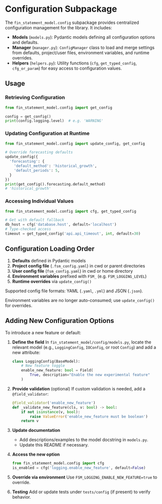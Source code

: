 # Configuration Subpackage

The `fin_statement_model.config` subpackage provides centralized configuration management for the library.
It includes:

- **Models** (`models.py`): Pydantic models defining all configuration options and defaults.
- **Manager** (`manager.py`): `ConfigManager` class to load and merge settings from defaults, project/user files, environment variables, and runtime overrides.
- **Helpers** (`helpers.py`): Utility functions (`cfg`, `get_typed_config`, `cfg_or_param`) for easy access to configuration values.

## Usage

### Retrieving Configuration

```python
from fin_statement_model.config import get_config

config = get_config()
print(config.logging.level)  # e.g. 'WARNING'
```

### Updating Configuration at Runtime

```python
from fin_statement_model.config import update_config, get_config

# Override forecasting defaults
update_config({
  'forecasting': {
    'default_method': 'historical_growth',
    'default_periods': 5,
  }
})
print(get_config().forecasting.default_method)
# 'historical_growth'
```

### Accessing Individual Values

```python
from fin_statement_model.config import cfg, get_typed_config

# Get with default fallback
db_host = cfg('database.host', default='localhost')
# Type-checked access
timeout = get_typed_config('api.api_timeout', int, default=30)
```

## Configuration Loading Order

1. **Defaults** defined in Pydantic models
2. **Project config file** (`.fsm_config.yaml`) in cwd or parent directories
3. **User config file** (`fsm_config.yaml`) in cwd or home directory
4. **Environment variables** prefixed with `FSM_` (e.g. `FSM_LOGGING_LEVEL`)
5. **Runtime overrides** via `update_config()`

Supported config file formats: YAML (`.yaml`, `.yml`) and JSON (`.json`).

Environment variables are no longer auto-consumed; use `update_config()` for overrides.

## Adding New Configuration Options

To introduce a new feature or default:

1. **Define the field**
   In `fin_statement_model/config/models.py`, locate the relevant model (e.g., `LoggingConfig`, `IOConfig`, or root `Config`) and add a new attribute:
   ```python
   class LoggingConfig(BaseModel):
       # New feature toggle
       enable_new_feature: bool = Field(
           True, description="Enable the new experimental feature"
       )
   ```

2. **Provide validation** (optional)
   If custom validation is needed, add a `@field_validator`:
   ```python
   @field_validator('enable_new_feature')
   def _validate_new_feature(cls, v: bool) -> bool:
       if not isinstance(v, bool):
           raise ValueError('enable_new_feature must be boolean')
       return v
   ```

3. **Update documentation**
   - Add descriptions/examples to the model docstring in `models.py`.
   - Update this README if necessary.

4. **Access the new option**
   ```python
   from fin_statement_model.config import cfg
   is_enabled = cfg('logging.enable_new_feature', default=False)
   ```

5. **Override via environment**
   Use `FSM_LOGGING_ENABLE_NEW_FEATURE=true` to override.

6. **Testing**
   Add or update tests under `tests/config` (if present) to verify behavior. 